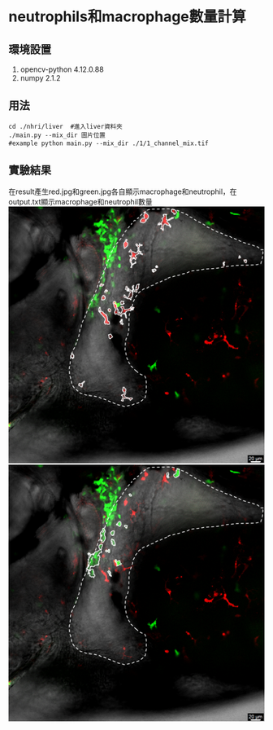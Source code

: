 # neutrophils和macrophage數量計算
## 環境設置
1. opencv-python 4.12.0.88
1. numpy 2.1.2
## 用法
```
cd ./nhri/liver  #進入liver資料夾
./main.py --mix_dir 圖片位置
#example python main.py --mix_dir ./1/1_channel_mix.tif
```
## 實驗結果
在result產生red.jpg和green.jpg各自顯示macrophage和neutrophil，在output.txt顯示macrophage和neutrophil數量 <br>
![圖片](./result/red.jpg)
![圖片](./result/green.jpg)
